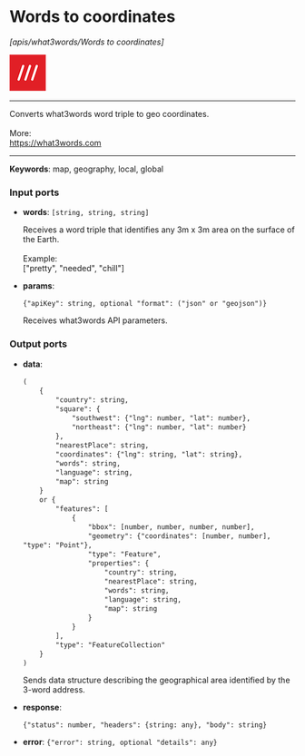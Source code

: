 # Words to coordinates

_[apis/what3words/Words to coordinates]_

![icon](</assets/icons/699799ad-30e6-41ae-b78f-0ddfc43866cd.png>)

---

Converts what3words word triple to geo coordinates.<br>
<br>
More:<br>
https://what3words.com<br>

---

__Keywords__: map, geography, local, global

### Input ports

* __words__: ` [string, string, string] `

    Receives a word triple that identifies any 3m x 3m area on the surface of the Earth.<br>
    <br>
    Example:<br>
    ["pretty", "needed", "chill"]<br>


* __params__: 
    ```
    {"apiKey": string, optional "format": ("json" or "geojson")}
    ```

    Receives what3words API parameters.<br>

### Output ports

* __data__: 
    ```
    (
        {
            "country": string,
            "square": {
                "southwest": {"lng": number, "lat": number},
                "northeast": {"lng": number, "lat": number}
            },
            "nearestPlace": string,
            "coordinates": {"lng": string, "lat": string},
            "words": string,
            "language": string,
            "map": string
        }
        or {
            "features": [
                {
                    "bbox": [number, number, number, number],
                    "geometry": {"coordinates": [number, number], "type": "Point"},
                    "type": "Feature",
                    "properties": {
                        "country": string,
                        "nearestPlace": string,
                        "words": string,
                        "language": string,
                        "map": string
                    }
                }
            ],
            "type": "FeatureCollection"
        }
    )
    ```

    Sends data structure describing the geographical area identified by the 3-word address.<br>


* __response__: 
    ```
    {"status": number, "headers": {string: any}, "body": string}
    ```


* __error__: ` {"error": string, optional "details": any} `

